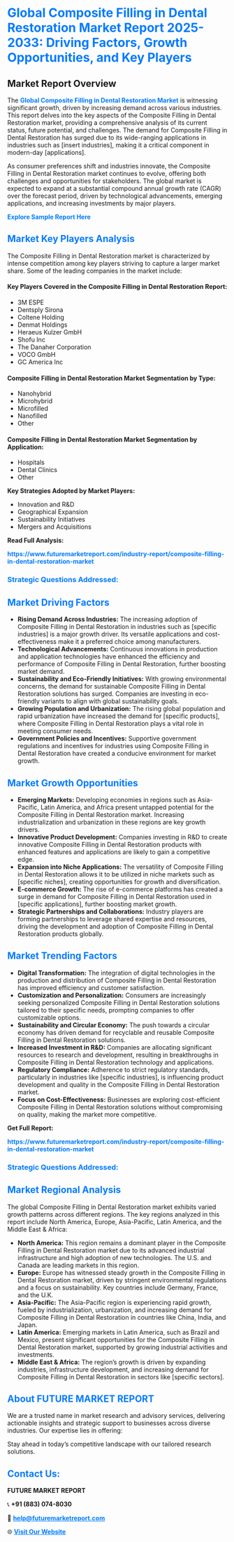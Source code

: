 <h1 style="color: #007BFF;">Global Composite Filling in Dental Restoration Market Report 2025-2033: Driving Factors, Growth Opportunities, and Key Players</h1>

<section id="overview">
<h2>Market Report Overview</h2>
<p>The <a href="https://www.futuremarketreport.com/industry-report/composite-filling-in-dental-restoration-market" style="color: #007BFF; text-decoration: none;"><strong>Global Composite Filling in Dental Restoration Market</strong></a> is witnessing significant growth, driven by increasing demand across various industries. This report delves into the key aspects of the Composite Filling in Dental Restoration market, providing a comprehensive analysis of its current status, future potential, and challenges. The demand for Composite Filling in Dental Restoration has surged due to its wide-ranging applications in industries such as [insert industries], making it a critical component in modern-day [applications].</p>
<p>As consumer preferences shift and industries innovate, the Composite Filling in Dental Restoration market continues to evolve, offering both challenges and opportunities for stakeholders. The global market is expected to expand at a substantial compound annual growth rate (CAGR) over the forecast period, driven by technological advancements, emerging applications, and increasing investments by major players.</p>
</section>

<section id="overview">
<p><a href="https://www.futuremarketreport.com/request-sample/reportId=89410" style="color: #007BFF; text-decoration: none;"><strong>Explore Sample Report Here</strong></a></p>
</section>

<section id="key-players">
<h2 style="color: #007BFF;">Market Key Players Analysis</h2>
<p>The Composite Filling in Dental Restoration market is characterized by intense competition among key players striving to capture a larger market share. Some of the leading companies in the market include:</p>
<h4>Key Players Covered in the Composite Filling in Dental Restoration Report:</h4>
<ul><li>3M ESPE</li><li>Dentsply Sirona</li><li>Coltene Holding</li><li>Denmat Holdings</li><li>Heraeus Kulzer GmbH</li><li>Shofu Inc</li><li>The Danaher Corporation</li><li>VOCO GmbH</li><li>GC America Inc</li></ul>
<h4>Composite Filling in Dental Restoration Market Segmentation by Type:</h4>
<ul><li>Nanohybrid</li><li>Microhybrid</li><li>Microfilled</li><li>Nanofilled</li><li>Other</li></ul>

<h4>Composite Filling in Dental Restoration Market Segmentation by Application:</h4>
<ul><li>Hospitals</li><li>Dental Clinics</li><li>Other</li></ul>
<p><strong>Key Strategies Adopted by Market Players:</strong></p>
<ul>
<li>Innovation and R&D</li>
<li>Geographical Expansion</li>
<li>Sustainability Initiatives</li>
<li>Mergers and Acquisitions</li>
</ul>
</section>

<section>
<p><strong>Read Full Analysis: </strong></p><a href="https://www.futuremarketreport.com/industry-report/composite-filling-in-dental-restoration-market" style="color: #007BFF; text-decoration: none;"><strong>https://www.futuremarketreport.com/industry-report/composite-filling-in-dental-restoration-market</strong></a>
<h3 style="color: #007BFF;">Strategic Questions Addressed:</h3>
</section>

<section id="driving-factors">
<h2 style="color: #007BFF;">Market Driving Factors</h2>
<ul>
<li><strong>Rising Demand Across Industries:</strong> The increasing adoption of Composite Filling in Dental Restoration in industries such as [specific industries] is a major growth driver. Its versatile applications and cost-effectiveness make it a preferred choice among manufacturers.</li>
<li><strong>Technological Advancements:</strong> Continuous innovations in production and application technologies have enhanced the efficiency and performance of Composite Filling in Dental Restoration, further boosting market demand.</li>
<li><strong>Sustainability and Eco-Friendly Initiatives:</strong> With growing environmental concerns, the demand for sustainable Composite Filling in Dental Restoration solutions has surged. Companies are investing in eco-friendly variants to align with global sustainability goals.</li>
<li><strong>Growing Population and Urbanization:</strong> The rising global population and rapid urbanization have increased the demand for [specific products], where Composite Filling in Dental Restoration plays a vital role in meeting consumer needs.</li>
<li><strong>Government Policies and Incentives:</strong> Supportive government regulations and incentives for industries using Composite Filling in Dental Restoration have created a conducive environment for market growth.</li>
</ul>
</section>

<section id="growth-opportunities">
<h2 style="color: #007BFF;">Market Growth Opportunities</h2>
<ul>
<li><strong>Emerging Markets:</strong> Developing economies in regions such as Asia-Pacific, Latin America, and Africa present untapped potential for the Composite Filling in Dental Restoration market. Increasing industrialization and urbanization in these regions are key growth drivers.</li>
<li><strong>Innovative Product Development:</strong> Companies investing in R&D to create innovative Composite Filling in Dental Restoration products with enhanced features and applications are likely to gain a competitive edge.</li>
<li><strong>Expansion into Niche Applications:</strong> The versatility of Composite Filling in Dental Restoration allows it to be utilized in niche markets such as [specific niches], creating opportunities for growth and diversification.</li>
<li><strong>E-commerce Growth:</strong> The rise of e-commerce platforms has created a surge in demand for Composite Filling in Dental Restoration used in [specific applications], further boosting market growth.</li>
<li><strong>Strategic Partnerships and Collaborations:</strong> Industry players are forming partnerships to leverage shared expertise and resources, driving the development and adoption of Composite Filling in Dental Restoration products globally.</li>
</ul>
</section>

<section id="trending-factors">
<h2 style="color: #007BFF;">Market Trending Factors</h2>
<ul>
<li><strong>Digital Transformation:</strong> The integration of digital technologies in the production and distribution of Composite Filling in Dental Restoration has improved efficiency and customer satisfaction.</li>
<li><strong>Customization and Personalization:</strong> Consumers are increasingly seeking personalized Composite Filling in Dental Restoration solutions tailored to their specific needs, prompting companies to offer customizable options.</li>
<li><strong>Sustainability and Circular Economy:</strong> The push towards a circular economy has driven demand for recyclable and reusable Composite Filling in Dental Restoration solutions.</li>
<li><strong>Increased Investment in R&D:</strong> Companies are allocating significant resources to research and development, resulting in breakthroughs in Composite Filling in Dental Restoration technology and applications.</li>
<li><strong>Regulatory Compliance:</strong> Adherence to strict regulatory standards, particularly in industries like [specific industries], is influencing product development and quality in the Composite Filling in Dental Restoration market.</li>
<li><strong>Focus on Cost-Effectiveness:</strong> Businesses are exploring cost-efficient Composite Filling in Dental Restoration solutions without compromising on quality, making the market more competitive.</li>
</ul>
</section>

<section>
<p><strong>Get Full Report: </strong></p><a href="https://www.futuremarketreport.com/industry-report/composite-filling-in-dental-restoration-market" style="color: #007BFF; text-decoration: none;"><strong>https://www.futuremarketreport.com/industry-report/composite-filling-in-dental-restoration-market</strong></a>
<h3 style="color: #007BFF;">Strategic Questions Addressed:</h3>
</section>


<section id="regional-analysis">
<h2 style="color: #007BFF;">Market Regional Analysis</h2>
<p>The global Composite Filling in Dental Restoration market exhibits varied growth patterns across different regions. The key regions analyzed in this report include North America, Europe, Asia-Pacific, Latin America, and the Middle East & Africa:</p>
<ul>
<li><strong>North America:</strong> This region remains a dominant player in the Composite Filling in Dental Restoration market due to its advanced industrial infrastructure and high adoption of new technologies. The U.S. and Canada are leading markets in this region.</li>
<li><strong>Europe:</strong> Europe has witnessed steady growth in the Composite Filling in Dental Restoration market, driven by stringent environmental regulations and a focus on sustainability. Key countries include Germany, France, and the U.K.</li>
<li><strong>Asia-Pacific:</strong> The Asia-Pacific region is experiencing rapid growth, fueled by industrialization, urbanization, and increasing demand for Composite Filling in Dental Restoration in countries like China, India, and Japan.</li>
<li><strong>Latin America:</strong> Emerging markets in Latin America, such as Brazil and Mexico, present significant opportunities for the Composite Filling in Dental Restoration market, supported by growing industrial activities and investments.</li>
<li><strong>Middle East & Africa:</strong> The region’s growth is driven by expanding industries, infrastructure development, and increasing demand for Composite Filling in Dental Restoration in sectors like [specific sectors].</li>
</ul>
</section>

<footer>
<h2 style="color: #007BFF;">About FUTURE MARKET REPORT</h2>
<p>We are a trusted name in market research and advisory services, delivering actionable insights and strategic support to businesses across diverse industries. Our expertise lies in offering:</p>

<p>Stay ahead in today’s competitive landscape with our tailored research solutions.</p>

<h2 style="color: #007BFF;">Contact Us:</h2>
<p><strong>FUTURE MARKET REPORT</strong></p>
<p>📞 <strong>+91 (883) 074-8030</strong></p>
<p>📧 <strong><a href="mailto:help@futuremarketreport.com" style="color: #007BFF;">help@futuremarketreport.com</a></strong></p>
<p>🌐 <strong><a href="https://www.futuremarketreport.com/" style="color: #007BFF;">Visit Our Website</a></strong></p>
</footer>